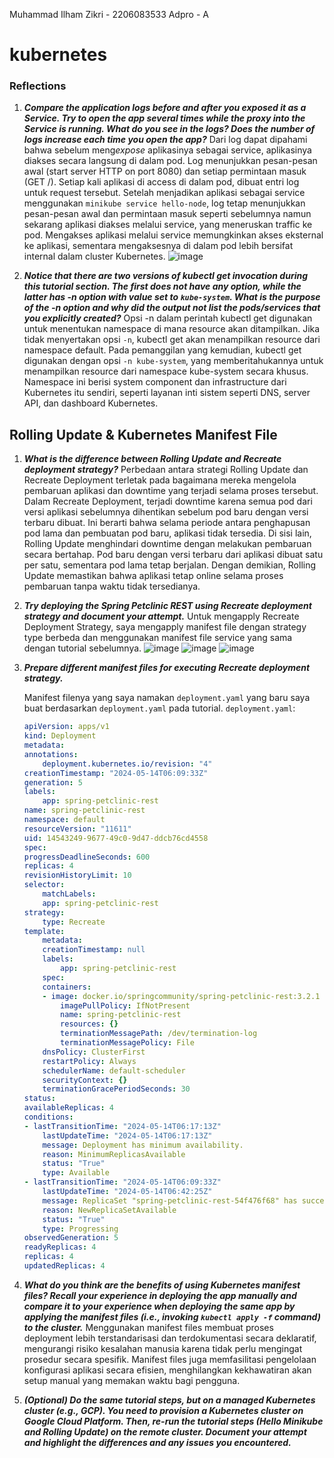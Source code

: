Muhammad Ilham Zikri - 2206083533
Adpro - A
# kubernetes

### Reflections
1. ***Compare the application logs before and after you exposed it as a Service. Try to open the app several times while the proxy into the Service is running. What do you see in the logs? Does the number of logs increase each time you open the app?***
Dari log dapat dipahami bahwa sebelum meng*expose* aplikasinya sebagai service, aplikasinya diakses secara langsung di dalam pod. Log menunjukkan pesan-pesan awal (start server HTTP on port 8080) dan setiap permintaan masuk (GET /). Setiap kali aplikasi di access di dalam pod, dibuat entri log untuk request tersebut. Setelah menjadikan aplikasi sebagai service menggunakan `minikube service hello-node`, log tetap menunjukkan pesan-pesan awal dan permintaan masuk seperti sebelumnya namun sekarang aplikasi diakses melalui service, yang meneruskan traffic ke pod. Mengakses aplikasi melalui service memungkinkan akses eksternal ke aplikasi, sementara mengaksesnya di dalam pod lebih bersifat internal dalam cluster Kubernetes.
![image](https://github.com/ilhamzik/kubernetes/assets/124953758/2bbe7475-44c4-4bb0-a6f8-7ffbf267641b)

2. ***Notice that there are two versions of kubectl get invocation during this tutorial section. The first does not have any option, while the latter has -n option with value set to `kube-system`. What is the purpose of the -n option and why did the output not list the pods/services that you explicitly created?***
   Opsi -n dalam perintah kubectl get digunakan untuk menentukan namespace di mana resource akan ditampilkan. Jika tidak menyertakan opsi `-n`, kubectl get akan menampilkan resource dari namespace default. Pada pemanggilan yang kemudian, kubectl get digunakan dengan opsi `-n kube-system`, yang memberitahukannya untuk menampilkan resource dari namespace kube-system secara khusus. Namespace ini berisi system component dan infrastructure dari Kubernetes itu sendiri, seperti layanan inti sistem seperti DNS, server API, dan dashboard Kubernetes.

## Rolling Update & Kubernetes Manifest File

1. ***What is the difference between Rolling Update and Recreate deployment strategy?***
Perbedaan antara strategi Rolling Update dan Recreate Deployment terletak pada bagaimana mereka mengelola pembaruan aplikasi dan downtime yang terjadi selama proses tersebut. Dalam Recreate Deployment, terjadi downtime karena semua pod dari versi aplikasi sebelumnya dihentikan sebelum pod baru dengan versi terbaru dibuat. Ini berarti bahwa selama periode antara penghapusan pod lama dan pembuatan pod baru, aplikasi tidak tersedia. Di sisi lain, Rolling Update menghindari downtime dengan melakukan pembaruan secara bertahap. Pod baru dengan versi terbaru dari aplikasi dibuat satu per satu, sementara pod lama tetap berjalan. Dengan demikian, Rolling Update memastikan bahwa aplikasi tetap online selama proses pembaruan tanpa waktu tidak tersedianya.

2. ***Try deploying the Spring Petclinic REST using Recreate deployment strategy and document your attempt.***
Untuk mengapply Recreate Deployment Strategy, saya mengapply manifest file dengan strategy type berbeda dan menggunakan manifest file service yang sama dengan tutorial sebelumnya.
![image](https://github.com/ilhamzik/kubernetes-tutorial/assets/124953758/3528fd90-4e6d-4a81-b882-f80f3df7bb2e)
![image](https://github.com/ilhamzik/kubernetes-tutorial/assets/124953758/dc6060ff-b4e3-49ef-a928-547b07e4f315)
![image](https://github.com/ilhamzik/kubernetes-tutorial/assets/124953758/44291f12-d311-4e25-9a60-f4e641701a6c)




4. ***Prepare different manifest files for executing Recreate deployment strategy.***

    Manifest filenya yang saya namakan `deployment.yaml` yang baru saya buat berdasarkan `deployment.yaml` pada tutorial.
    `deployment.yaml`:
    ```yaml
    apiVersion: apps/v1
    kind: Deployment
    metadata:
    annotations:
        deployment.kubernetes.io/revision: "4"
    creationTimestamp: "2024-05-14T06:09:33Z"
    generation: 5
    labels:
        app: spring-petclinic-rest
    name: spring-petclinic-rest
    namespace: default
    resourceVersion: "11611"
    uid: 14543249-9677-49c0-9d47-ddcb76cd4558
    spec:
    progressDeadlineSeconds: 600
    replicas: 4
    revisionHistoryLimit: 10
    selector:
        matchLabels:
        app: spring-petclinic-rest
    strategy:
        type: Recreate
    template:
        metadata:
        creationTimestamp: null
        labels:
            app: spring-petclinic-rest
        spec:
        containers:
        - image: docker.io/springcommunity/spring-petclinic-rest:3.2.1
            imagePullPolicy: IfNotPresent
            name: spring-petclinic-rest
            resources: {}
            terminationMessagePath: /dev/termination-log
            terminationMessagePolicy: File
        dnsPolicy: ClusterFirst
        restartPolicy: Always
        schedulerName: default-scheduler
        securityContext: {}
        terminationGracePeriodSeconds: 30
    status:
    availableReplicas: 4
    conditions:
    - lastTransitionTime: "2024-05-14T06:17:13Z"
        lastUpdateTime: "2024-05-14T06:17:13Z"
        message: Deployment has minimum availability.
        reason: MinimumReplicasAvailable
        status: "True"
        type: Available
    - lastTransitionTime: "2024-05-14T06:09:33Z"
        lastUpdateTime: "2024-05-14T06:42:25Z"
        message: ReplicaSet "spring-petclinic-rest-54f476f68" has successfully progressed.
        reason: NewReplicaSetAvailable
        status: "True"
        type: Progressing
    observedGeneration: 5
    readyReplicas: 4
    replicas: 4
    updatedReplicas: 4
    ```
5. ***What do you think are the benefits of using Kubernetes manifest files? Recall your experience in deploying the app manually and compare it to your experience when deploying the same app by applying the manifest files (i.e., invoking `kubectl apply -f` command) to the cluster.***
Menggunakan manifest files membuat proses deployment lebih terstandarisasi dan terdokumentasi secara deklaratif, mengurangi risiko kesalahan manusia karena tidak perlu mengingat prosedur secara spesifik. Manifest files juga memfasilitasi pengelolaan konfigurasi aplikasi secara efisien, menghilangkan kekhawatiran akan setup manual yang memakan waktu bagi pengguna.

6. ***(Optional) Do the same tutorial steps, but on a managed Kubernetes cluster (e.g., GCP). You need to provision a Kubernetes cluster on Google Cloud Platform. Then, re-run the tutorial steps (Hello Minikube and Rolling Update) on the remote cluster. Document your attempt and highlight the differences and any issues you encountered.***
